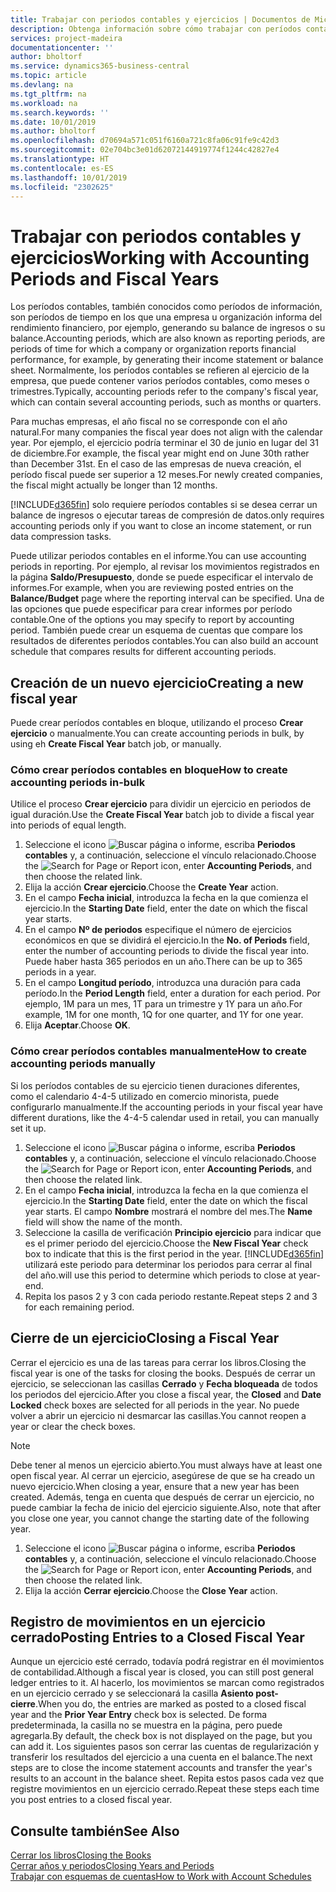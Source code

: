```yaml
---
title: Trabajar con periodos contables y ejercicios | Documentos de Microsoft
description: Obtenga información sobre cómo trabajar con períodos contables para definir cuándo empresa elabora los informes de rendimiento financiero.
services: project-madeira
documentationcenter: ''
author: bholtorf
ms.service: dynamics365-business-central
ms.topic: article
ms.devlang: na
ms.tgt_pltfrm: na
ms.workload: na
ms.search.keywords: ''
ms.date: 10/01/2019
ms.author: bholtorf
ms.openlocfilehash: d70694a571c051f6160a721c8fa06c91fe9c42d3
ms.sourcegitcommit: 02e704bc3e01d62072144919774f1244c42827e4
ms.translationtype: HT
ms.contentlocale: es-ES
ms.lasthandoff: 10/01/2019
ms.locfileid: "2302625"
---
```

# <a name="working-with-accounting-periods-and-fiscal-years"></a><span data-ttu-id="f4ec4-103">Trabajar con periodos contables y ejercicios</span><span class="sxs-lookup"><span data-stu-id="f4ec4-103">Working with Accounting Periods and Fiscal Years</span></span>
<span data-ttu-id="f4ec4-104">Los períodos contables, también conocidos como períodos de información, son períodos de tiempo en los que una empresa u organización informa del rendimiento financiero, por ejemplo, generando su balance de ingresos o su balance.</span><span class="sxs-lookup"><span data-stu-id="f4ec4-104">Accounting periods, which are also known as reporting periods, are periods of time for which a company or organization reports financial performance, for example, by generating their income statement or balance sheet.</span></span> <span data-ttu-id="f4ec4-105">Normalmente, los períodos contables se refieren al ejercicio de la empresa, que puede contener varios períodos contables, como meses o trimestres.</span><span class="sxs-lookup"><span data-stu-id="f4ec4-105">Typically, accounting periods refer to the company's fiscal year, which can contain several accounting periods, such as months or quarters.</span></span>

<span data-ttu-id="f4ec4-106">Para muchas empresas, el año fiscal no se corresponde con el año natural.</span><span class="sxs-lookup"><span data-stu-id="f4ec4-106">For many companies the fiscal year does not align with the calendar year.</span></span> <span data-ttu-id="f4ec4-107">Por ejemplo, el ejercicio podría terminar el 30 de junio en lugar del 31 de diciembre.</span><span class="sxs-lookup"><span data-stu-id="f4ec4-107">For example, the fiscal year might end on June 30th rather than December 31st.</span></span> <span data-ttu-id="f4ec4-108">En el caso de las empresas de nueva creación, el período fiscal puede ser superior a 12 meses.</span><span class="sxs-lookup"><span data-stu-id="f4ec4-108">For newly created companies, the fiscal might actually be longer than 12 months.</span></span> 

[!INCLUDE[d365fin](includes/d365fin_md.md)] <span data-ttu-id="f4ec4-109">solo requiere períodos contables si se desea cerrar un balance de ingresos o ejecutar tareas de compresión de datos.</span><span class="sxs-lookup"><span data-stu-id="f4ec4-109">only requires accounting periods only if you want to close an income statement, or run data compression tasks.</span></span> 

<span data-ttu-id="f4ec4-110">Puede utilizar periodos contables en el informe.</span><span class="sxs-lookup"><span data-stu-id="f4ec4-110">You can use accounting periods in reporting.</span></span> <span data-ttu-id="f4ec4-111">Por ejemplo, al revisar los movimientos registrados en la página **Saldo/Presupuesto**, donde se puede especificar el intervalo de informes.</span><span class="sxs-lookup"><span data-stu-id="f4ec4-111">For example, when you are reviewing posted entries on the **Balance/Budget** page where the reporting interval can be specified.</span></span> <span data-ttu-id="f4ec4-112">Una de las opciones que puede especificar para crear informes por período contable.</span><span class="sxs-lookup"><span data-stu-id="f4ec4-112">One of the options you may specify to report by accounting period.</span></span> <span data-ttu-id="f4ec4-113">También puede crear un esquema de cuentas que compare los resultados de diferentes períodos contables.</span><span class="sxs-lookup"><span data-stu-id="f4ec4-113">You can also build an account schedule that compares results for different accounting periods.</span></span>

## <a name="creating-a-new-fiscal-year"></a><span data-ttu-id="f4ec4-114">Creación de un nuevo ejercicio</span><span class="sxs-lookup"><span data-stu-id="f4ec4-114">Creating a new fiscal year</span></span>
<span data-ttu-id="f4ec4-115">Puede crear períodos contables en bloque, utilizando el proceso **Crear ejercicio** o manualmente.</span><span class="sxs-lookup"><span data-stu-id="f4ec4-115">You can create accounting periods in bulk, by using eh **Create Fiscal Year** batch job, or manually.</span></span>

### <a name="how-to-create-accounting-periods-in-bulk"></a><span data-ttu-id="f4ec4-116">Cómo crear períodos contables en bloque</span><span class="sxs-lookup"><span data-stu-id="f4ec4-116">How to create accounting periods in-bulk</span></span>
<span data-ttu-id="f4ec4-117">Utilice el proceso **Crear ejercicio** para dividir un ejercicio en periodos de igual duración.</span><span class="sxs-lookup"><span data-stu-id="f4ec4-117">Use the **Create Fiscal Year** batch job to divide a fiscal year into periods of equal length.</span></span>  

1. <span data-ttu-id="f4ec4-118">Seleccione el icono ![Buscar página o informe](media/ui-search/search_small.png "icono Buscar página o informe"), escriba **Periodos contables** y, a continuación, seleccione el vínculo relacionado.</span><span class="sxs-lookup"><span data-stu-id="f4ec4-118">Choose the ![Search for Page or Report](media/ui-search/search_small.png "Search for Page or Report icon") icon, enter **Accounting Periods**, and then choose the related link.</span></span>  
2. <span data-ttu-id="f4ec4-119">Elija la acción **Crear ejercicio**.</span><span class="sxs-lookup"><span data-stu-id="f4ec4-119">Choose the **Create Year** action.</span></span>  <!--What about the Scheduling option? Should we mention that? There's also the Report Output Type field...-->
3. <span data-ttu-id="f4ec4-120">En el campo **Fecha inicial**, introduzca la fecha en la que comienza el ejercicio.</span><span class="sxs-lookup"><span data-stu-id="f4ec4-120">In the **Starting Date** field, enter the date on which the fiscal year starts.</span></span>  
4. <span data-ttu-id="f4ec4-121">En el campo **Nº de periodos** especifique el número de ejercicios económicos en que se dividirá el ejercicio.</span><span class="sxs-lookup"><span data-stu-id="f4ec4-121">In the **No. of Periods** field, enter the number of accounting periods to divide the fiscal year into.</span></span> <span data-ttu-id="f4ec4-122">Puede haber hasta 365 periodos en un año.</span><span class="sxs-lookup"><span data-stu-id="f4ec4-122">There can be up to 365 periods in a year.</span></span>  
5. <span data-ttu-id="f4ec4-123">En el campo **Longitud período**, introduzca una duración para cada período.</span><span class="sxs-lookup"><span data-stu-id="f4ec4-123">In the **Period Length** field, enter a duration for each period.</span></span> <span data-ttu-id="f4ec4-124">Por ejemplo, 1M para un mes, 1T para un trimestre y 1Y para un año.</span><span class="sxs-lookup"><span data-stu-id="f4ec4-124">For example, 1M for one month, 1Q for one quarter, and 1Y for one year.</span></span>  
6. <span data-ttu-id="f4ec4-125">Elija **Aceptar**.</span><span class="sxs-lookup"><span data-stu-id="f4ec4-125">Choose **OK**.</span></span>  

### <a name="how-to-create-accounting-periods-manually"></a><span data-ttu-id="f4ec4-126">Cómo crear períodos contables manualmente</span><span class="sxs-lookup"><span data-stu-id="f4ec4-126">How to create accounting periods manually</span></span>
<span data-ttu-id="f4ec4-127">Si los períodos contables de su ejercicio tienen duraciones diferentes, como el calendario 4-4-5 utilizado en comercio minorista, puede configurarlo manualmente.</span><span class="sxs-lookup"><span data-stu-id="f4ec4-127">If the accounting periods in your fiscal year have different durations, like the 4-4-5 calendar used in retail, you can manually set it up.</span></span>  
  
1. <span data-ttu-id="f4ec4-128">Seleccione el icono ![Buscar página o informe](media/ui-search/search_small.png "icono Buscar página o informe"), escriba **Periodos contables** y, a continuación, seleccione el vínculo relacionado.</span><span class="sxs-lookup"><span data-stu-id="f4ec4-128">Choose the ![Search for Page or Report](media/ui-search/search_small.png "Search for Page or Report icon") icon, enter **Accounting Periods**, and then choose the related link.</span></span>  
2. <span data-ttu-id="f4ec4-129">En el campo **Fecha inicial**, introduzca la fecha en la que comienza el ejercicio.</span><span class="sxs-lookup"><span data-stu-id="f4ec4-129">In the **Starting Date** field, enter the date on which the fiscal year starts.</span></span> <span data-ttu-id="f4ec4-130">El campo **Nombre** mostrará el nombre del mes.</span><span class="sxs-lookup"><span data-stu-id="f4ec4-130">The **Name** field will show the name of the month.</span></span>  
3. <span data-ttu-id="f4ec4-131">Seleccione la casilla de verificación **Principio ejercicio** para indicar que es el primer periodo del ejercicio.</span><span class="sxs-lookup"><span data-stu-id="f4ec4-131">Choose the **New Fiscal Year** check box to indicate that this is the first period in the year.</span></span> [!INCLUDE[d365fin](includes/d365fin_md.md)] <span data-ttu-id="f4ec4-132">utilizará este periodo para determinar los periodos para cerrar al final del año.</span><span class="sxs-lookup"><span data-stu-id="f4ec4-132">will use this period to determine which periods to close at year-end.</span></span>
4. <span data-ttu-id="f4ec4-133">Repita los pasos 2 y 3 con cada periodo restante.</span><span class="sxs-lookup"><span data-stu-id="f4ec4-133">Repeat steps 2 and 3 for each remaining period.</span></span>  

## <a name="closing-a-fiscal-year"></a><span data-ttu-id="f4ec4-134">Cierre de un ejercicio</span><span class="sxs-lookup"><span data-stu-id="f4ec4-134">Closing a Fiscal Year</span></span>
<span data-ttu-id="f4ec4-135">Cerrar el ejercicio es una de las tareas para cerrar los libros.</span><span class="sxs-lookup"><span data-stu-id="f4ec4-135">Closing the fiscal year is one of the tasks for closing the books.</span></span> <span data-ttu-id="f4ec4-136">Después de cerrar un ejercicio, se seleccionan las casillas **Cerrado** y **Fecha bloqueada** de todos los periodos del ejercicio.</span><span class="sxs-lookup"><span data-stu-id="f4ec4-136">After you close a fiscal year, the **Closed** and **Date Locked** check boxes are selected for all periods in the year.</span></span> <span data-ttu-id="f4ec4-137">No puede volver a abrir un ejercicio ni desmarcar las casillas.</span><span class="sxs-lookup"><span data-stu-id="f4ec4-137">You cannot reopen a year or clear the check boxes.</span></span>

> [!NOTE]  
>  <span data-ttu-id="f4ec4-138">Debe tener al menos un ejercicio abierto.</span><span class="sxs-lookup"><span data-stu-id="f4ec4-138">You must always have at least one open fiscal year.</span></span> <span data-ttu-id="f4ec4-139">Al cerrar un ejercicio, asegúrese de que se ha creado un nuevo ejercicio.</span><span class="sxs-lookup"><span data-stu-id="f4ec4-139">When closing a year, ensure that a new year has been created.</span></span> <span data-ttu-id="f4ec4-140">Además, tenga en cuenta que después de cerrar un ejercicio, no puede cambiar la fecha de inicio del ejercicio siguiente.</span><span class="sxs-lookup"><span data-stu-id="f4ec4-140">Also, note that after you close one year, you cannot change the starting date of the following year.</span></span>

1. <span data-ttu-id="f4ec4-141">Seleccione el icono ![Buscar página o informe](media/ui-search/search_small.png "icono Buscar página o informe"), escriba **Periodos contables** y, a continuación, seleccione el vínculo relacionado.</span><span class="sxs-lookup"><span data-stu-id="f4ec4-141">Choose the ![Search for Page or Report](media/ui-search/search_small.png "Search for Page or Report icon") icon, enter **Accounting Periods**, and then choose the related link.</span></span>  
2. <span data-ttu-id="f4ec4-142">Elija la acción **Cerrar ejercicio**.</span><span class="sxs-lookup"><span data-stu-id="f4ec4-142">Choose the **Close Year** action.</span></span>  

## <a name="posting-entries-to-a-closed-fiscal-year"></a><span data-ttu-id="f4ec4-143">Registro de movimientos en un ejercicio cerrado</span><span class="sxs-lookup"><span data-stu-id="f4ec4-143">Posting Entries to a Closed Fiscal Year</span></span>
<span data-ttu-id="f4ec4-144">Aunque un ejercicio esté cerrado, todavía podrá registrar en él movimientos de contabilidad.</span><span class="sxs-lookup"><span data-stu-id="f4ec4-144">Although a fiscal year is closed, you can still post general ledger entries to it.</span></span> <span data-ttu-id="f4ec4-145">Al hacerlo, los movimientos se marcan como registrados en un ejercicio cerrado y se seleccionará la casilla **Asiento post-cierre**.</span><span class="sxs-lookup"><span data-stu-id="f4ec4-145">When you do, the entries are marked as posted to a closed fiscal year and the **Prior Year Entry** check box is selected.</span></span> <span data-ttu-id="f4ec4-146">De forma predeterminada, la casilla no se muestra en la página, pero puede agregarla.</span><span class="sxs-lookup"><span data-stu-id="f4ec4-146">By default, the check box is not displayed on the page, but you can add it.</span></span> <span data-ttu-id="f4ec4-147">Los siguientes pasos son cerrar las cuentas de regularización y transferir los resultados del ejercicio a una cuenta en el balance.</span><span class="sxs-lookup"><span data-stu-id="f4ec4-147">The next steps are to close the income statement accounts and transfer the year's results to an account in the balance sheet.</span></span> <span data-ttu-id="f4ec4-148">Repita estos pasos cada vez que registre movimientos en un ejercicio cerrado.</span><span class="sxs-lookup"><span data-stu-id="f4ec4-148">Repeat these steps each time you post entries to a closed fiscal year.</span></span>

## <a name="see-also"></a><span data-ttu-id="f4ec4-149">Consulte también</span><span class="sxs-lookup"><span data-stu-id="f4ec4-149">See Also</span></span>
[<span data-ttu-id="f4ec4-150">Cerrar los libros</span><span class="sxs-lookup"><span data-stu-id="f4ec4-150">Closing the Books</span></span>](year-close-books.md)  
[<span data-ttu-id="f4ec4-151">Cerrar años y periodos</span><span class="sxs-lookup"><span data-stu-id="f4ec4-151">Closing Years and Periods</span></span>](year-close-years-periods.md)  
[<span data-ttu-id="f4ec4-152">Trabajar con esquemas de cuentas</span><span class="sxs-lookup"><span data-stu-id="f4ec4-152">How to Work with Account Schedules</span></span>](bi-how-work-account-schedule.md)  
  





